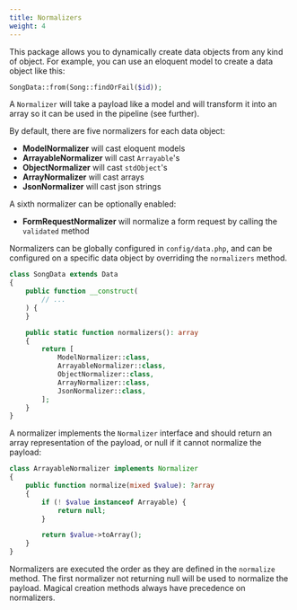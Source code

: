 ```yaml
---
title: Normalizers
weight: 4
---
```


This package allows you to dynamically create data objects from any kind of object. For example, you can use an
eloquent model to create a data object like this:

```php
SongData::from(Song::findOrFail($id));
```

A `Normalizer` will take a payload like a model and will transform it into an array so it can be used in the pipeline (see further).

By default, there are five normalizers for each data object:

- **ModelNormalizer** will cast eloquent models
- **ArrayableNormalizer** will cast `Arrayable`'s
- **ObjectNormalizer** will cast `stdObject`'s
- **ArrayNormalizer** will cast arrays
- **JsonNormalizer** will cast json strings

A sixth normalizer can be optionally enabled:

- **FormRequestNormalizer** will normalize a form request by calling the `validated` method

Normalizers can be globally configured in `config/data.php`, and can be configured on a specific data object by overriding the `normalizers` method.

```php
class SongData extends Data
{
    public function __construct(
        // ...
    ) {
    }

    public static function normalizers(): array
    {
        return [
            ModelNormalizer::class,
            ArrayableNormalizer::class,
            ObjectNormalizer::class,
            ArrayNormalizer::class,
            JsonNormalizer::class,
        ];
    }
}
```

A normalizer implements the `Normalizer` interface and should return an array representation of the payload, or null if it cannot normalize the payload:

```php
class ArrayableNormalizer implements Normalizer
{
    public function normalize(mixed $value): ?array
    {
        if (! $value instanceof Arrayable) {
            return null;
        }

        return $value->toArray();
    }
}
```

Normalizers are executed the order as they are defined in the `normalize` method. The first normalizer not returning null will be used to normalize the payload. Magical creation methods always have precedence on normalizers.
